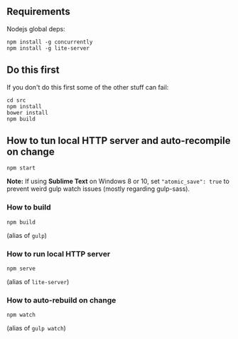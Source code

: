 ## Requirements

Nodejs global deps:

```
npm install -g concurrently
npm install -g lite-server
```

## Do this first

If you don't do this first some of the other stuff can fail:

```
cd src
npm install
bower install
npm build
```

## How to tun local HTTP server and auto-recompile on change

```
npm start
```

**Note:** If using **Sublime Text** on Windows 8 or 10, set `"atomic_save": true` to prevent weird gulp watch issues (mostly regarding gulp-sass).

### How to build

```
npm build
```

(alias of `gulp`)

### How to run local HTTP server

```
npm serve
```

(alias of `lite-server`)

### How to auto-rebuild on change

```
npm watch
```

(alias of `gulp watch`)
